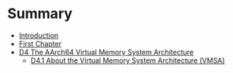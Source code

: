 # Summary

* [Introduction](README.md)
* [First Chapter](chapter1.md)
* [D4 The AArch64 Virtual Memory System Architecture](d4_the_aarch64_virtual_memory_system_archi_md_md.md)
   * [D4.1 About the Virtual Memory System Architecture (VMSA)](d41_about_the_virtual_memory_system_architecture_v_.md)

